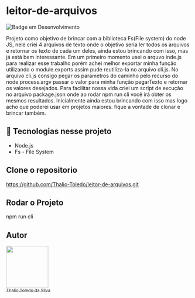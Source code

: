 # leitor-de-arquivos

![Badge em Desenvolvimento](http://img.shields.io/static/v1?label=STATUS&message=EM%20DESENVOLVIMENTO&color=blue&style=for-the-badge)

Projeto como objetivo de brincar com a biblioteca Fs(File system) do node JS, nele criei 4 arquivos de texto onde o objetivo seria ler todos os arquivos e retornar os texto de 
cada um deles, ainda estou brincando com isso, mas já está bem interessante. Em um primeiro momento usei o arquvo inde.js para realizar esse trabalho porém achei melhor exportar 
minha função utilizando o module.exports assim pude reutiliza-la no arquivo cli.js. 
No arquivo cli.js consigo pegar os parametros do caminho pelo recurso do node process.argv passar o valor para minha função pegarTexto e retornar os valores desejados.
Para facilitar nossa vida criei um script de excução no arquivo package.json onde ao rodar npm run cli você irá obter os mesmos resultados.
Inicialmente ainda estou brincando com isso mas logo acho que poderei usar em projetos maiores. fique a vontade de clonar e brincar também.

## :hammer: Tecnologias nesse projeto

- Node.js
- Fs - File System

## Clone o repositorio 
https://github.com/Thalio-Toledo/leitor-de-arquivos.git


## Rodar o Projeto 
npm run cli




## Autor

 [<img src="https://avatars.githubusercontent.com/u/69974271?v=4" width=115><br><sub>Thalio Toledo da Silva</sub>](https://github.com/Thalio-Toledo) 
